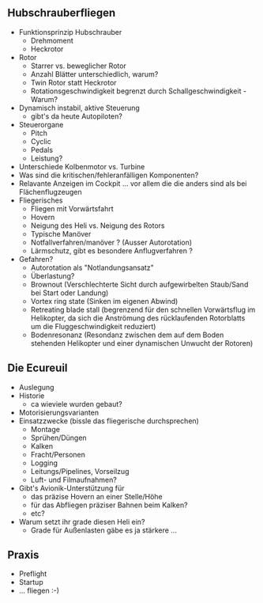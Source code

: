 Hubschrauberfliegen
---------------------------------------------
* Funktionsprinzip Hubschrauber
  - Drehmoment
  - Heckrotor
* Rotor
  - Starrer vs. beweglicher Rotor
  - Anzahl Blätter unterschiedlich, warum?
  - Twin Rotor statt Heckrotor
  - Rotationsgeschwindigkeit begrenzt durch Schallgeschwindigkeit - Warum?
* Dynamisch instabil, aktive Steuerung
  - gibt's da heute Autopiloten?
* Steuerorgane
  - Pitch
  - Cyclic
  - Pedals
  - Leistung?
* Unterschiede Kolbenmotor vs. Turbine
* Was sind die kritischen/fehleranfälligen Komponenten?
* Relavante Anzeigen im Cockpit
  ... vor allem die die anders sind als bei Flächenflugzeugen
* Fliegerisches
  - Fliegen mit Vorwärtsfahrt
  - Hovern
  - Neigung des Heli vs. Neigung des Rotors
  - Typische Manöver
  - Notfallverfahren/manöver ? (Ausser Autorotation)
  - Lärmschutz, gibt es besondere Anflugverfahren ? 
* Gefahren?
  - Autorotation als "Notlandungsansatz"
  - Überlastung?
  - Brownout (Verschlechterte Sicht durch aufgewirbelten Staub/Sand bei Start oder Landung)
  - Vortex ring state (Sinken im eigenen Abwind)
  - Retreating blade stall (begrenzend für den schnellen Vorwärtsflug im Helikopter, da sich die Anströmung des rücklaufenden Rotorblatts um die Fluggeschwindigkeit reduziert)
  - Bodenresonanz (Resondanz zwischen dem auf dem Boden stehenden Helikopter und einer dynamischen Unwucht der Rotoren)

Die Ecureuil
--------------------------------------------------
* Auslegung
* Historie
  - ca wieviele wurden gebaut?
* Motorisierungsvarianten
* Einsatzzwecke (bissle das fliegerische durchsprechen)
  - Montage
  - Sprühen/Düngen
  - Kalken
  - Fracht/Personen
  - Logging
  - Leitungs/Pipelines, Vorseilzug
  - Luft- und Filmaufnahmen?
* Gibt's Avionik-Unterstützung für 
  - das präzise Hovern an einer Stelle/Höhe
  - für das Abfliegen präziser Bahnen beim Kalken?
  - etc?
* Warum setzt ihr grade diesen Heli ein?
  - Grade für Außenlasten gäbe es ja stärkere ...

Praxis
-----------------------------------------------
* Preflight
* Startup
* ... fliegen :-)
